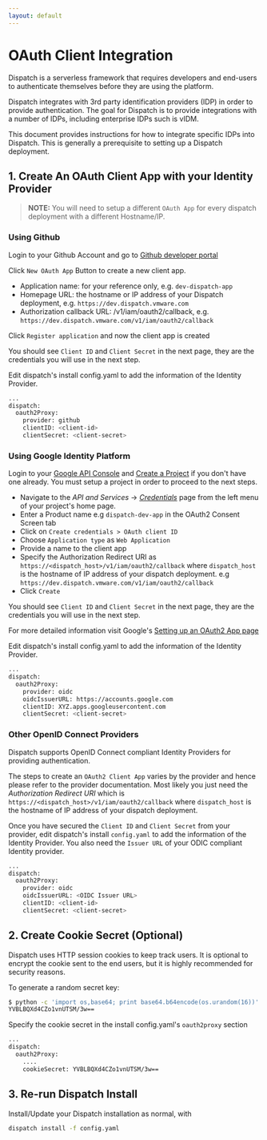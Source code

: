 ```yaml
---
layout: default
---
```

# OAuth Client Integration

Dispatch is a serverless framework that requires developers and end-users to authenticate themselves before they are
using the platform.

Dispatch integrates with 3rd party identification providers (IDP) in order to provide authentication.  The goal for
Dispatch is to provide integrations with a number of IDPs, including enterprise IDPs such is vIDM.

This document provides instructions for how to integrate specific IDPs into Dispatch.  This is generally a prerequisite
to setting up a Dispatch deployment.

## 1. Create An OAuth Client App with your Identity Provider

> **NOTE:** You will need to setup a different `OAuth App` for every dispatch deployment with a different Hostname/IP.

### Using Github

Login to your Github Account and go to [Github developer portal](https://github.com/settings/developers)

Click ``New OAuth App`` Button to create a new client app.

- Application name: for your reference only, e.g. ``dev-dispatch-app``
- Homepage URL: the hostname or IP address of your Dispatch deployment, e.g. ``https://dev.dispatch.vmware.com``
- Authorization callback URL: <homepage-url>/v1/iam/oauth2/callback, e.g. ``https://dev.dispatch.vmware.com/v1/iam/oauth2/callback``

Click ``Register application`` and now the client app is created

You should see ``Client ID`` and ``Client Secret`` in the next page, they are the credentials you will use in the next
step.

Edit dispatch's install config.yaml to add the information of the Identity Provider.


```bash
...
dispatch:
  oauth2Proxy:
    provider: github
    clientID: <client-id>
    clientSecret: <client-secret>
```

### Using Google Identity Platform

Login to your [Google API Console](https://console.developers.google.com/) and [Create a Project](https://console.developers.google.com/projectcreate) if you don't have one already. You must setup a project in order to proceed to the next steps.

* Navigate to the _API and Services_ -> _[Credentials](https://console.developers.google.com/apis/credentials)_ page from the left menu of your project's home page.
* Enter a Product name e.g ``dispatch-dev-app`` in the OAuth2 Consent Screen tab
* Click on ``Create credentials > OAuth client ID``
* Choose ``Application type`` as ``Web Application``
* Provide a name to the client app
* Specify the Authorization Redirect URI as ``https://<dispatch_host>/v1/iam/oauth2/callback`` where ``dispatch_host`` is the hostname of IP address of your dispatch deployment. e.g ``https://dev.dispatch.vmware.com/v1/iam/oauth2/callback``
* Click ``Create``

You should see ``Client ID`` and ``Client Secret`` in the next page, they are the credentials you will use in the next
step.

For more detailed information visit Google's [Setting up an OAuth2 App page](https://developers.google.com/identity/protocols/OpenIDConnect#appsetup)

Edit dispatch's install config.yaml to add the information of the Identity Provider.

```bash
...
dispatch:
  oauth2Proxy:
    provider: oidc
    oidcIssuerURL: https://accounts.google.com
    clientID: XYZ.apps.googleusercontent.com
    clientSecret: <client-secret>
```

###  Other OpenID Connect Providers

Dispatch supports OpenID Connect compliant Identity Providers for providing authentication.

The steps to create an ``OAuth2 Client App`` varies by the provider and hence please refer to the provider documentation.
Most likely you just need the _Authorization Redirect URI_ which is ``https://<dispatch_host>/v1/iam/oauth2/callback`` where ``dispatch_host`` is the hostname of IP address of your dispatch deployment.

Once you have secured the ``Client ID`` and ``Client Secret`` from your provider,
edit dispatch's install `config.yaml` to add the information of the Identity Provider. You also need the `Issuer URL` of your ODIC compliant Identity provider.

```bash
...
dispatch:
  oauth2Proxy:
    provider: oidc
    oidcIssuerURL: <OIDC Issuer URL>
    clientID: <client-id>
    clientSecret: <client-secret>
```


## 2. Create Cookie Secret (Optional)

Dispatch uses HTTP session cookies to keep track users. It is optional to encrypt the cookie sent to the end users, but it is highly recommended for security reasons.

To generate a random secret key:
```bash
$ python -c 'import os,base64; print base64.b64encode(os.urandom(16))'
YVBLBQXd4CZo1vnUTSM/3w==
```

Specify the cookie secret in the install config.yaml's `oauth2proxy` section
```bash
...
dispatch:
  oauth2Proxy:
    ....
    cookieSecret: YVBLBQXd4CZo1vnUTSM/3w==
```

## 3. Re-run Dispatch Install

Install/Update your Dispatch installation as normal, with
```bash
dispatch install -f config.yaml
```









